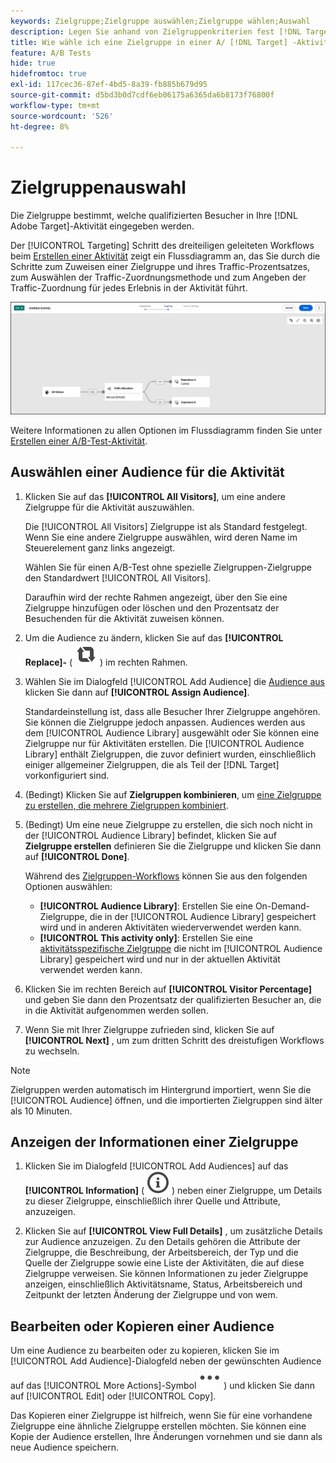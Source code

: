 ```yaml
---
keywords: Zielgruppe;Zielgruppe auswählen;Zielgruppe wählen;Auswahl
description: Legen Sie anhand von Zielgruppenkriterien fest [!DNL Target]  welche Site-Besucher Ihrer Adobe-Aktivität beitreten.
title: Wie wähle ich eine Zielgruppe in einer A/ [!DNL Target] -Aktivität aus?
feature: A/B Tests
hide: true
hidefromtoc: true
exl-id: 117cec36-87ef-4bd5-8a39-fb885b679d95
source-git-commit: d5bd3b0d7cdf6eb06175a6365da6b8173f76800f
workflow-type: tm+mt
source-wordcount: '526'
ht-degree: 8%

---
```


# Zielgruppenauswahl

Die Zielgruppe bestimmt, welche qualifizierten Besucher in Ihre [!DNL Adobe Target]-Aktivität eingegeben werden.

Der [!UICONTROL Targeting] Schritt des dreiteiligen geleiteten Workflows beim [Erstellen einer Aktivität](/help/main/c-activities/t-test-ab/t-test-create-ab/test-create-ab-beta.md) zeigt ein Flussdiagramm an, das Sie durch die Schritte zum Zuweisen einer Zielgruppe und ihres Traffic-Prozentsatzes, zum Auswählen der Traffic-Zuordnungsmethode und zum Angeben der Traffic-Zuordnung für jedes Erlebnis in der Aktivität führt.

![Targeting-Schritt im A/B-Test](/help/main/c-activities/t-test-ab/t-test-create-ab/assets/ab_flow-new-ui.png)

Weitere Informationen zu allen Optionen im Flussdiagramm finden Sie unter [Erstellen einer A/B-Test-Aktivität](/help/main/c-activities/t-test-ab/t-test-create-ab/test-create-ab-beta.md).

## Auswählen einer Audience für die Aktivität

1. Klicken Sie auf das **[!UICONTROL All Visitors]**, um eine andere Zielgruppe für die Aktivität auszuwählen.

   Die [!UICONTROL All Visitors] Zielgruppe ist als Standard festgelegt. Wenn Sie eine andere Zielgruppe auswählen, wird deren Name im Steuerelement ganz links angezeigt.

   Wählen Sie für einen A/B-Test ohne spezielle Zielgruppen-Zielgruppe den Standardwert [!UICONTROL All Visitors].

   Daraufhin wird der rechte Rahmen angezeigt, über den Sie eine Zielgruppe hinzufügen oder löschen und den Prozentsatz der Besuchenden für die Aktivität zuweisen können.

1. Um die Audience zu ändern, klicken Sie auf das **[!UICONTROL Replace]-** ( ![Replace icon](/help/main/assets/icons/Retweet.svg) ) im rechten Rahmen.

1. Wählen Sie im Dialogfeld [!UICONTROL Add Audience] die [ Audience aus ](/help/main/c-activities/t-test-ab/t-test-create-ab/ab-audience.md) klicken Sie dann auf **[!UICONTROL Assign Audience]**.

   Standardeinstellung ist, dass alle Besucher Ihrer Zielgruppe angehören. Sie können die Zielgruppe jedoch anpassen. Audiences werden aus dem [!UICONTROL Audience Library] ausgewählt oder Sie können eine Zielgruppe nur für Aktivitäten erstellen. Die [!UICONTROL Audience Library] enthält Zielgruppen, die zuvor definiert wurden, einschließlich einiger allgemeiner Zielgruppen, die als Teil der [!DNL Target] vorkonfiguriert sind.

1. (Bedingt) Klicken Sie auf **Zielgruppen kombinieren**, um [eine Zielgruppe zu erstellen, die mehrere Zielgruppen kombiniert](/help/main/c-target/combining-multiple-audiences.md).

1. (Bedingt) Um eine neue Zielgruppe zu erstellen, die sich noch nicht in der [!UICONTROL Audience Library] befindet, klicken Sie auf **Zielgruppe erstellen** definieren Sie die Zielgruppe und klicken Sie dann auf **[!UICONTROL Done]**.

   Während des [Zielgruppen-Workflows](/help/main/c-target/c-audiences/audiences.md) können Sie aus den folgenden Optionen auswählen:

   * **[!UICONTROL Audience Library]**: Erstellen Sie eine On-Demand-Zielgruppe, die in der [!UICONTROL Audience Library] gespeichert wird und in anderen Aktivitäten wiederverwendet werden kann.
   * **[!UICONTROL This activity only]**: Erstellen Sie eine [aktivitätsspezifische Zielgruppe](/help/main/c-target/creating-activity-only-audience.md) die nicht im [!UICONTROL Audience Library] gespeichert wird und nur in der aktuellen Aktivität verwendet werden kann.

1. Klicken Sie im rechten Bereich auf **[!UICONTROL Visitor Percentage]** und geben Sie dann den Prozentsatz der qualifizierten Besucher an, die in die Aktivität aufgenommen werden sollen.

1. Wenn Sie mit Ihrer Zielgruppe zufrieden sind, klicken Sie auf **[!UICONTROL Next]** , um zum dritten Schritt des dreistufigen Workflows zu wechseln.

>[!NOTE]
>
>Zielgruppen werden automatisch im Hintergrund importiert, wenn Sie die [!UICONTROL Audience] öffnen, und die importierten Zielgruppen sind älter als 10 Minuten.

## Anzeigen der Informationen einer Zielgruppe

1. Klicken Sie im Dialogfeld [!UICONTROL Add Audiences] auf das **[!UICONTROL Information]** ( ![Info-Symbol](/help/main/assets/icons/InfoOutline.svg) ) neben einer Zielgruppe, um Details zu dieser Zielgruppe, einschließlich ihrer Quelle und Attribute, anzuzeigen.

1. Klicken Sie auf **[!UICONTROL View Full Details]** , um zusätzliche Details zur Audience anzuzeigen. Zu den Details gehören die Attribute der Zielgruppe, die Beschreibung, der Arbeitsbereich, der Typ und die Quelle der Zielgruppe sowie eine Liste der Aktivitäten, die auf diese Zielgruppe verweisen. Sie können Informationen zu jeder Zielgruppe anzeigen, einschließlich Aktivitätsname, Status, Arbeitsbereich und Zeitpunkt der letzten Änderung der Zielgruppe und von wem.

## Bearbeiten oder Kopieren einer Audience

Um eine Audience zu bearbeiten oder zu kopieren, klicken Sie im [!UICONTROL Add Audience]-Dialogfeld neben der gewünschten Audience auf das [!UICONTROL More Actions]-Symbol ![Mehr Aktionen-](/help/main/assets/icons/More.svg) ) und klicken Sie dann auf [!UICONTROL Edit] oder [!UICONTROL Copy].

Das Kopieren einer Zielgruppe ist hilfreich, wenn Sie für eine vorhandene Zielgruppe eine ähnliche Zielgruppe erstellen möchten. Sie können eine Kopie der Audience erstellen, Ihre Änderungen vornehmen und sie dann als neue Audience speichern.
